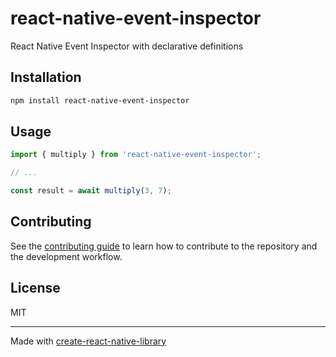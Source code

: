 # react-native-event-inspector

React Native Event Inspector with declarative definitions

## Installation

```sh
npm install react-native-event-inspector
```

## Usage

```js
import { multiply } from 'react-native-event-inspector';

// ...

const result = await multiply(3, 7);
```

## Contributing

See the [contributing guide](CONTRIBUTING.md) to learn how to contribute to the repository and the development workflow.

## License

MIT

---

Made with [create-react-native-library](https://github.com/callstack/react-native-builder-bob)
